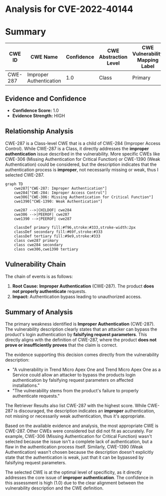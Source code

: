# Analysis for CVE-2022-40144

# Summary
| CWE ID | CWE Name | Confidence | CWE Abstraction Level | CWE Vulnerability Mapping Label | CWE-Vulnerability Mapping Notes |
|---|---|---|---|---|---|
| CWE-287 | Improper Authentication | 1.0 | Class | Primary | Allowed-with-Review |

## Evidence and Confidence

*   **Confidence Score:** 1.0
*   **Evidence Strength:** HIGH

## Relationship Analysis
CWE-287 is a Class-level CWE that is a child of CWE-284 (Improper Access Control). While CWE-287 is a Class, it directly addresses the **improper authentication** issue described in the vulnerability. More specific CWEs like CWE-306 (Missing Authentication for Critical Function) or CWE-1390 (Weak Authentication) could be considered, but the description indicates that the authentication process is **improper**, not necessarily missing or weak, thus I selected CWE-287.

```mermaid
graph TD
    cwe287["CWE-287: Improper Authentication"]
    cwe284["CWE-284: Improper Access Control"]
    cwe306["CWE-306: Missing Authentication for Critical Function"]
    cwe1390["CWE-1390: Weak Authentication"]

    cwe287 -->|CHILDOF| cwe284
    cwe306 -->|PEEROF| cwe287
    cwe1390 -->|PEEROF| cwe287

    classDef primary fill:#f96,stroke:#333,stroke-width:2px
    classDef secondary fill:#69f,stroke:#333
    classDef tertiary fill:#9e9,stroke:#333
    class cwe287 primary
    class cwe284 secondary
    class cwe306,cwe1390 tertiary
```

## Vulnerability Chain
The chain of events is as follows:
1.  **Root Cause:** **Improper Authentication** (CWE-287). The product **does not properly authenticate** requests.
2.  **Impact:** Authentication bypass leading to unauthorized access.

## Summary of Analysis
The primary weakness identified is **Improper Authentication** (CWE-287). The vulnerability description clearly states that an attacker can bypass the product's login authentication by **falsifying request parameters**. This directly aligns with the definition of CWE-287, where the product **does not prove or insufficiently proves** that the claim is correct.

The evidence supporting this decision comes directly from the vulnerability description:
*   "A vulnerability in Trend Micro Apex One and Trend Micro Apex One as a Service could allow an attacker to bypass the products login authentication by falsifying request parameters on affected installations."
*   "The vulnerability stems from the product's failure to properly authenticate requests."

The Retriever Results also list CWE-287 with the highest score. While CWE-287 is discouraged, the description indicates an **improper** authentication, not missing or necessarily weak authentication, thus it's appropriate.

Based on the available evidence and analysis, the most appropriate CWE is CWE-287. Other CWEs were considered but did not fit as accurately. For example, CWE-306 (Missing Authentication for Critical Function) wasn't selected because the issue isn't a complete lack of authentication, but a flaw in the authentication process itself. Similarly, CWE-1390 (Weak Authentication) wasn't chosen because the description doesn't explicitly state that the authentication is weak, just that it can be bypassed by falsifying request parameters.

The selected CWE is at the optimal level of specificity, as it directly addresses the core issue of **improper authentication**. The confidence in this assessment is high (1.0) due to the clear alignment between the vulnerability description and the CWE definition.